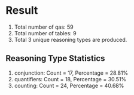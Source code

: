 # Result<br/>
1. Total number of qas: 59<br/>
2. Total number of tables: 9<br/>
3. Total 3 unique reasoning types are produced.<br/>
## **Reasoning Type Statistics**<br/>
1. conjunction: Count = 17, Percentage = 28.81%<br/>
2. quantifiers: Count = 18, Percentage = 30.51%<br/>
3. counting: Count = 24, Percentage = 40.68%<br/>
